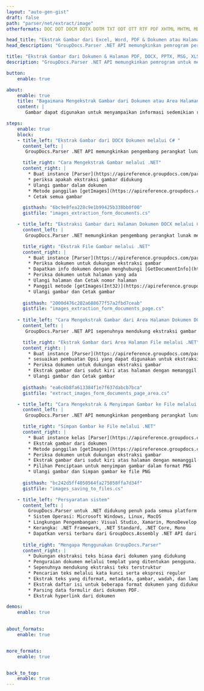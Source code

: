 ```yaml
---
layout: "auto-gen-gist"
draft: false
path: "parser/net/extract/image"
otherformats: DOC DOT DOCM DOTX DOTM TXT ODT OTT RTF PDF XHTML MHTML MD XML EPUB FB2 CHM XLS XLT XLSX XLSM XLSB XLTX XLTM ODS CSV OTS XLA XLAM PPT PPTX  PPS POT PPSX PPTM POTX PPSM ODP OTP PST OST EML EMLX MSG ONE 

head_title: "Ekstrak Gambar dari Excel, Word, PDF & Dokumen atau Halaman Lainnya melalui .NET "
head_description: "GroupDocs.Parser .NET API memungkinkan pemrogram perangkat lunak untuk mengekstrak gambar dari berbagai dokumen seperti MS Excel, Word, PowerPoint, PDF & lainnya di dalam Aplikasi .NET mereka."

title: "Ekstrak Gambar dari Dokumen & Halaman PDF, DOCX, PPTX, MSG, XLSX melalui C#.NET API"
description: "GroupDocs.Parser .NET API memungkinkan pemrogram untuk mengekstrak gambar dari dokumen PDF, DOC, DOCX, PPT, PPTX, EML, MSG, XLS, XLSX, CSV, ODT, RTF & EPUB atau Halaman dokumen."

button:
    enable: true

about:
    enable: true
    title: "Bagaimana Mengekstrak Gambar dari Dokumen atau Area Halaman melalui .NET?"
    content: |
       Gambar dapat digunakan untuk menyampaikan informasi sedemikian rupa sehingga tidak dapat diungkapkan dengan kata-kata. Gambar membantu kami menarik perhatian pengguna dan menjelaskan konsep sulit dengan mudah. Terkadang saat membaca dokumen, jurnal atau menikmati presentasi kita sering menemukan beberapa gambar yang menarik dan ingin mendownloadnya. GroupDocs.Parser untuk .NET adalah API canggih yang membantu pengguna mengembangkan aplikasi yang berguna untuk mengekstrak gambar dari berbagai jenis dokumen dan menyimpannya dalam format PNG, JPEG, WebP, GIF, BMP, dan format lainnya. API telah menyertakan dukungan untuk teks serta ekstraksi gambar dari beberapa format file yang paling umum digunakan, seperti PDF, Email, Ebooks, format Microsoft Office: Word (DOC, DOCX), PowerPoint (PPT, PPTX), Excel (XLS , XLSX), format LibreOffice, dan banyak lagi. API ini juga mendukung penuh penguraian dokumen, mengekstrak teks biasa dan terstruktur, pencarian teks dengan kata kunci, mengekstrak metadata atau gambar, wadah serta lampiran dan banyak lagi. 

steps:
    enable: true
    block:
    - title_left: "Ekstrak Gambar dari DOCX Dokumen melalui C# "
      content_left: |
       GroupDocs.Parser .NET API memungkinkan pengembang perangkat lunak mengekstrak gambar dari dokumen DOCX. Contoh kode C# .NET berikut menunjukkan cara mengekstrak gambar di dalam dokumen DOCX. 

      title_right: "Cara Mengekstrak Gambar melalui .NET"
      content_right: |
        * Buat instance [Parser](https://apireference.groupdocs.com/parser/net/groupdocs.parser/parser) 
        * periksa apakah ekstraksi gambar didukung 
        * Ulangi gambar dalam dokumen
        * Metode panggilan [getImages](https://apireference.groupdocs.com/parser/net/groupdocs.parser/parser/methods/getimages) mengekstrak semua gambar dari seluruh dokumen.
        * Cetak semua gambar

      gisthash: "6bc9e8fea228c9e1b99425b338bb0f00"
      gistfile: "images_extraction_form_documents.cs"

    - title_left: "Ekstraksi Gambar dari Halaman Dokumen DOCX melalui C#"
      content_left: |
       GroupDocs.Parser .NET memungkinkan pengembang perangkat lunak mengekstrak gambar dari halaman dokumen DOCX. Kode C# .NET di bawah ini menunjukkan bagaimana ekstraksi gambar dapat dilakukan di dalam dokumen DOCX. 

      title_right: "Ekstrak File Gambar melalui .NET"
      content_right: |
        * Buat instance [Parser](https://apireference.groupdocs.com/parser/net/groupdocs.parser/parser)  
        * Periksa dokumen untuk dukungan ekstraksi gambar
        * Dapatkan info dokumen dengan menghubungi [GetDocumentInfo](https://apireference.groupdocs.com/parser/net/groupdocs.parser/parser/methods/getdocumentinfo) 
        * Periksa dokumen untuk halaman yang ada
        * Ulangi halaman dan Cetak nomor halaman
        * Panggil metode [getImages(Int32)](https://apireference.groupdocs.com/parser/net/groupdocs.parser.parser/getimages/methods/2) mengekstrak semua gambar dari seluruh dokumen.
        * Ulangi gambar dan Cetak gambar
     
      gisthash: "2000d476c202a688677f57a2fbd7ceab"
      gistfile: "images_extraction_form_documents_page.cs"
      
    - title_left: "Cara Mengekstrak Gambar dari Area Halaman Dokumen DOCX"
      content_left: |
       GroupDocs.Parser .NET API sepenuhnya mendukung ekstraksi gambar dari dokumen DOCX menggunakan beberapa baris kode .NET. Contoh kode .NET berikut menunjukkan cara melakukan ekstraksi gambar dari area halaman dokumen DOCX.

      title_right: "Ekstrak Gambar dari Area Halaman File melalui .NET"
      content_right: |
        * Buat instance [Parser](https://apireference.groupdocs.com/parser/net/groupdocs.parser/parser)   
        * sesuaikan pembuatan Opsi yang dapat digunakan untuk ekstraksi gambar
        * Periksa dokumen untuk dukungan ekstraksi gambar
        * Ekstrak gambar dari sudut kiri atas halaman dengan memanggil metode [getImages(options)](https://apireference.groupdocs.com/parser/net/groupdocs.parser.parser/getimages/methods/3) menggunakan kustomisasi Pilihan.
        * Ulangi gambar dan Cetak gambar
     
      gisthash: "ea6c6b8fa613384f1e7f637dabcb7bca"
      gistfile: "extract_images_form_documents_page_area.cs"

    - title_left: "Cara Mengekstrak & Menyimpan Gambar ke File melalui C# .NET"
      content_left: |
       GroupDocs.Parser .NET API memungkinkan pengembang perangkat lunak mengekstrak gambar dari dokumen dan menyimpannya ke dalam file hanya dengan beberapa baris kode .NET. Contoh berikut menunjukkan cara melakukan ekstraksi gambar dari dokumen DOCX dan menyimpan konten gambar ke file. 

      title_right: "Simpan Gambar ke File melalui .NET"
      content_right: |
        * Buat instance kelas [Parser](https://apireference.groupdocs.com/parser/net/groupdocs.parser/parser)
        * Ekstrak gambar dari dokumen
        * Metode panggilan [getImages](https://apireference.groupdocs.com/parser/net/groupdocs.parser/parser/methods/getimages) mengekstrak semua gambar dari seluruh dokumen.
        * Periksa dokumen untuk dukungan ekstraksi gambar
        * Ekstrak gambar dari sudut kiri atas halaman dengan memanggil metode [getImages(options)](https://apireference.groupdocs.com/parser/net/groupdocs.parser.parser/getimages/methods/3) menggunakan kustomisasi Pilihan.
        * Pilihan Penciptaan untuk menyimpan gambar dalam format PNG
        * Ulangi gambar dan Simpan gambar ke file PNG
     
      gisthash: "bc242d5ff4050564fa275858ffa7d34f"
      gistfile: "images_saving_to_files.cs"

    - title_left: "Persyaratan sistem"
      content_left: |
        GroupDocs.Parser untuk .NET didukung penuh pada semua platform utama dan sistem operasi. Untuk panduan persyaratan sistem lengkap, silakan kunjungi [persyaratan sistem](hhttps://docs.groupdocs.com/parser/net/system-requirements/) Sebelum menjalankan kode di bawah, pastikan Anda telah menginstal prasyarat berikut di sistem:
        * Sistem Operasi: Microsoft Windows, Linux, MacOS
        * Lingkungan Pengembangan: Visual Studio, Xamarin, MonoDevelop dll
        * Kerangka: .NET Framework, .NET Standard, .NET Core, Mono
        * Dapatkan versi terbaru dari GroupDocs.Assembly .NET API dari [NuGet](https://www.nuget.org/packages/GroupDocs.parser/)
        
      title_right: "Mengapa Menggunakan GroupDocs.Parser"
      content_right: |
        * Dukungan ekstraksi teks biasa dari dokumen yang didukung
        * Penguraian dokumen melalui templat yang ditentukan pengguna.
        * Sepenuhnya mendukung ekstraksi teks terstruktur
        * Pencarian teks melalui kata kunci serta ekspresi reguler
        * Ekstrak teks yang diformat, metadata, gambar, wadah, dan lampiran.
        * Ekstrak daftar isi untuk beberapa format dokumen yang didukung.
        * Parsing data formulir dari dokumen PDF.
        * Ekstrak hyperlink dari dokumen

demos:
    enable: true
        

about_formats:
    enable: true


more_formats:
    enable: true


back_to_top:
    enable: true
---
```

